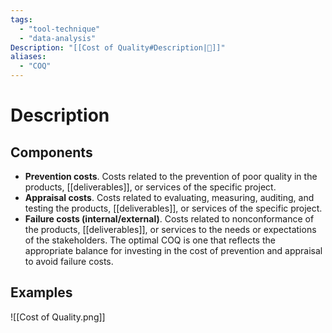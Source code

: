 ```yaml
---
tags:
  - "tool-technique"
  - "data-analysis"
Description: "[[Cost of Quality#Description|📝]]"
aliases:
  - "COQ"
---
```

# Description
## Components
- **Prevention costs**. Costs related to the prevention of poor quality in the products, [[deliverables]], or services of the specific project.
- **Appraisal costs**. Costs related to evaluating, measuring, auditing, and testing the products, [[deliverables]], or services of the specific project.
- **Failure costs (internal/external)**. Costs related to nonconformance of the products, [[deliverables]], or services to the needs or expectations of the stakeholders.
The optimal COQ is one that reflects the appropriate balance for investing in the cost of prevention and appraisal to avoid failure costs.
## Examples
![[Cost of Quality.png]]